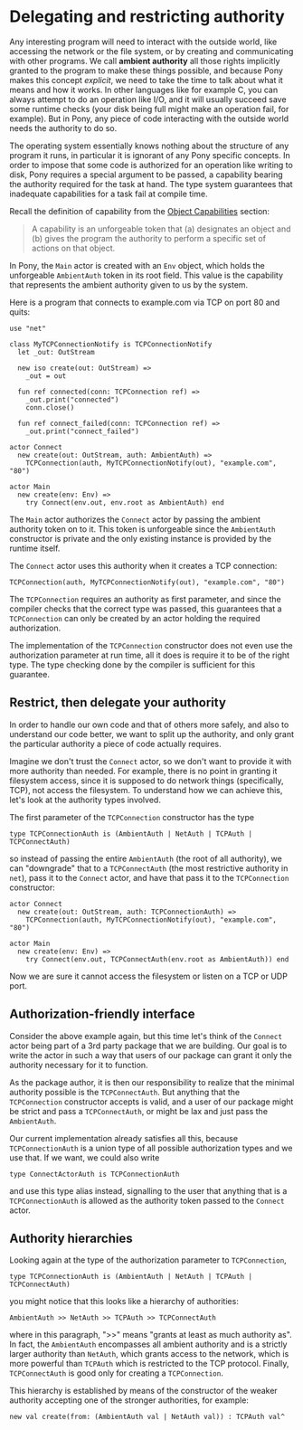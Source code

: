 # Delegating and restricting authority

Any interesting program will need to interact with the outside world, like accessing the network or the file system, or by creating and communicating with other programs. We call __ambient authority__ all those rights implicitly granted to the program to make these things possible, and because Pony makes this concept *explicit*, we need to take the time to talk about what it means and how it works. In other languages like for example C, you can always attempt to do an operation like I/O, and it will usually succeed save some runtime checks (your disk being full might make an operation fail, for example). But in Pony, any piece of code interacting with the outside world needs the authority to do so.

The operating system essentially knows nothing about the structure of any program it runs, in particular it is ignorant of any Pony specific concepts. In order to impose that some code is authorized for an operation like writing to disk, Pony requires a special argument to be passed, a capability bearing the authority required for the task at hand. The type system guarantees that inadequate capabilities for a task fail at compile time.

Recall the definition of capability from the [Object Capabilities](/object-capabilities/object-capabilities.md) section:

> A capability is an unforgeable token that (a) designates an object and (b) gives the program the authority to perform a specific set of actions on that object.

In Pony, the `Main` actor is created with an `Env` object, which holds the unforgeable `AmbientAuth` token in its root field. This value is the capability that represents the ambient authority given to us by the system.

Here is a program that connects to example.com via TCP on port 80 and quits:

```pony
use "net"

class MyTCPConnectionNotify is TCPConnectionNotify
  let _out: OutStream

  new iso create(out: OutStream) =>
    _out = out

  fun ref connected(conn: TCPConnection ref) =>
    _out.print("connected")
    conn.close()

  fun ref connect_failed(conn: TCPConnection ref) =>
    _out.print("connect_failed")

actor Connect
  new create(out: OutStream, auth: AmbientAuth) =>
    TCPConnection(auth, MyTCPConnectionNotify(out), "example.com", "80")

actor Main
  new create(env: Env) =>
    try Connect(env.out, env.root as AmbientAuth) end
```

The `Main` actor authorizes the `Connect` actor by passing the ambient authority token on to it. This token is unforgeable since the `AmbientAuth` constructor is private and the only existing instance is provided by the runtime itself.

The `Connect` actor uses this authority when it creates a TCP connection:

```pony
TCPConnection(auth, MyTCPConnectionNotify(out), "example.com", "80")
```

The `TCPConnection` requires an authority as first parameter, and since the compiler checks that the correct type was passed, this guarantees that a `TCPConnection` can only be created by an actor holding the required authorization.

The implementation of the `TCPConnection` constructor does not even use the authorization parameter at run time, all it does is require it to be of the right type. The type checking done by the compiler is sufficient for this guarantee.

## Restrict, then delegate your authority

In order to handle our own code and that of others more safely, and also to understand our code better, we want to split up the authority, and only grant the particular authority a piece of code actually requires.

Imagine we don't trust the `Connect` actor, so we don't want to provide it with more authority than needed. For example, there is no point in granting it filesystem access, since it is supposed to do network things (specifically, TCP), not access the filesystem. To understand how we can achieve this, let's look at the authority types involved.

The first parameter of the `TCPConnection` constructor has the type

```pony
type TCPConnectionAuth is (AmbientAuth | NetAuth | TCPAuth | TCPConnectAuth)
```

so instead of passing the entire `AmbientAuth` (the root of all authority), we can "downgrade" that to a `TCPConnectAuth` (the most restrictive authority in `net`), pass it to the `Connect` actor, and have that pass it to the `TCPConnection` constructor:

```pony
actor Connect
  new create(out: OutStream, auth: TCPConnectionAuth) =>
    TCPConnection(auth, MyTCPConnectionNotify(out), "example.com", "80")

actor Main
  new create(env: Env) =>
    try Connect(env.out, TCPConnectAuth(env.root as AmbientAuth)) end
```

Now we are sure it cannot access the filesystem or listen on a TCP or UDP port.

## Authorization-friendly interface

Consider the above example again, but this time let's think of the `Connect` actor being part of a 3rd party package that we are building. Our goal is to write the actor in such a way that users of our package can grant it only the authority necessary for it to function.

As the package author, it is then our responsibility to realize that the minimal authority possible is the `TCPConnectAuth`. But anything that the `TCPConnection` constructor accepts is valid, and a user of our package might be strict and pass a `TCPConnectAuth`, or might be lax and just pass the `AmbientAuth`.

Our current implementation already satisfies all this, because `TCPConnectionAuth` is a union type of all possible authorization types and we use that. If we want, we could also write

```pony
type ConnectActorAuth is TCPConnectionAuth
```

and use this type alias instead, signalling to the user that anything that is a `TCPConnectionAuth` is allowed as the authority token passed to the `Connect` actor.

## Authority hierarchies

Looking again at the type of the authorization parameter to `TCPConnection`,

```pony
type TCPConnectionAuth is (AmbientAuth | NetAuth | TCPAuth | TCPConnectAuth)
```

you might notice that this looks like a hierarchy of authorities:

`AmbientAuth >> NetAuth >> TCPAuth >> TCPConnectAuth`

where in this paragraph, ">>" means "grants at least as much authority as". In fact, the `AmbientAuth` encompasses all ambient authority and is a strictly larger authority than `NetAuth`, which grants access to the network, which is more powerful than `TCPAuth` which is restricted to the TCP protocol. Finally, `TCPConnectAuth` is good only for creating a `TCPConnection`.

This hierarchy is established by means of the constructor of the weaker authority accepting one of the stronger authorities, for example:

```pony
new val create(from: (AmbientAuth val | NetAuth val)) : TCPAuth val^
```
